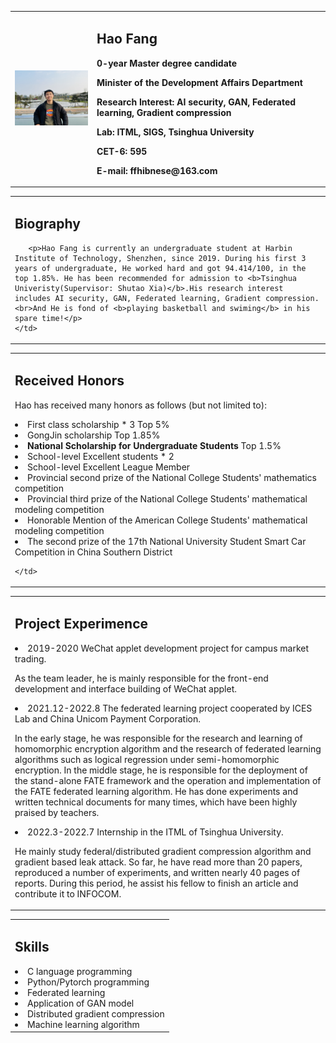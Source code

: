 
<table class="imgtable">
  <tr>
    <td width="26%">
      <img src="/ffhInJyc.png" width="100%">
    </td>
    <td width="74%">
      <h2>Hao Fang</h2>
      <p><b>0-year Master degree candidate</b></p>
      <p><b>Minister of the Development Affairs Department</b></p>
      <p><b>Research Interest: AI security, GAN, Federated learning, Gradient compression</b></p>
      <p><b>Lab: ITML, SIGS, Tsinghua University</b></p>
      <p><b>CET-6: 595</b></p>
      <p><b>E-mail: ffhibnese@163.com</b></p>
<!--       <p><b>[<a href="https://scholar.google.com/citations?hl=zh-CN&authuser=1&user=djpQeLEAAAAJ" target="_blank">Google Scholar</a>] [<a href="https://github.com/ffhInJyc" target="_blank">GitHub</a>] [<a href="https://www.semanticscholar.org/author/Bin-Liang/144691693" target="_blank">Semantic Scholar</a>]</b></p> -->
    </td>
  </tr>
</table>

<table class="imgtable">
  <tr>
    <td width="100%">
      <h2>Biography</h2>

       <p>Hao Fang is currently an undergraduate student at Harbin Institute of Technology, Shenzhen, since 2019. During his first 3 years of undergraduate, He worked hard and got 94.414/100, in the top 1.85%. He has been recommended for admission to <b>Tsinghua Univeristy(Supervisor: Shutao Xia)</b>.His research interest includes AI security, GAN, Federated learning, Gradient compression. <br>And He is fond of <b>playing basketball and swiming</b> in his spare time!</p>
    </td>
  </tr>
</table>


<table class="imgtable">
  <tr>
    <td width="100%">
      <h2>Received Honors</h2>
      <p>Hao has received many honors as follows (but not limited to):</p>
<li>First class scholarship * 3 Top 5% </li>
<li>GongJin scholarship Top 1.85%</li>
<li><b>National Scholarship for Undergraduate Students</b> Top 1.5%</li>
<li>School-level Excellent students * 2</li>
<li>School-level Excellent League Member</li>
<li>Provincial second prize of the National College Students' mathematics competition</li>
<li>Provincial third prize of the National College Students' mathematical modeling competition</li>
<li>Honorable Mention of the American College Students' mathematical modeling competition</li>
<li>The second prize of the 17th National University Student Smart Car Competition in China Southern District</li>

    </td>
  </tr>
</table>

<table class="imgtable">
  <tr>
    <td width="100%">
      <h2>Project Experimence</h2>
      <li>2019-2020  WeChat applet development project for campus market trading.</li>
      <p>As the team leader, he is mainly responsible for the front-end development and interface building of WeChat applet.</p>
      <li>2021.12-2022.8  The federated learning project cooperated by ICES Lab and China Unicom Payment Corporation.</li> 
      <p>In the early stage, he was responsible for the research and learning of homomorphic encryption algorithm and the research of federated learning algorithms such as logical regression under semi-homomorphic encryption. In the middle stage, he is responsible for the deployment of the stand-alone FATE framework and the operation and implementation of the FATE federated learning algorithm. He has done experiments and written technical documents for many times, which have been highly praised by teachers.</p>
      <li>2022.3-2022.7   Internship in the ITML of Tsinghua University. </li>
      <p>He mainly study federal/distributed gradient compression algorithm and gradient based leak attack. So far, he have read more than 20 papers, reproduced a number of experiments, and written nearly 40 pages of reports. During this period, he assist his fellow to finish an article and contribute it to INFOCOM.</p>
    </td>
  </tr>
</table>

<table class="imgtable">
  <tr>
    <td width="100%">
      <h2>Skills</h2>
      <li>C language programming</li>
      <li>Python/Pytorch programming</li>
      <li>Federated learning</li>
      <li>Application of GAN model</li>
      <li>Distributed gradient compression</li>
      <li>Machine learning algorithm</li>
    </td>
  </tr>
</table>


